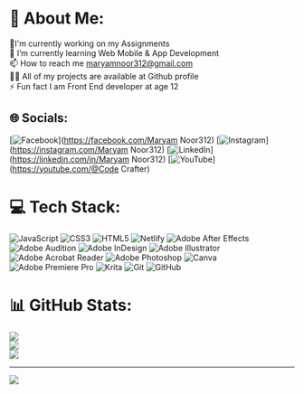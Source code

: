 # 💫 About Me:
🔭I'm currently working on my Assignments<br>🌱 I’m currently learning Web Mobile & App Development<br>📫 How to reach me maryamnoor312@gmail.com<br>👨‍💻 All of my projects are available at Github profile<br>⚡ Fun fact I am Front End developer at age 12


## 🌐 Socials:
[![Facebook](https://img.shields.io/badge/Facebook-%231877F2.svg?logo=Facebook&logoColor=white)](https://facebook.com/Maryam Noor312) [![Instagram](https://img.shields.io/badge/Instagram-%23E4405F.svg?logo=Instagram&logoColor=white)](https://instagram.com/Maryam Noor312) [![LinkedIn](https://img.shields.io/badge/LinkedIn-%230077B5.svg?logo=linkedin&logoColor=white)](https://linkedin.com/in/Maryam Noor312) [![YouTube](https://img.shields.io/badge/YouTube-%23FF0000.svg?logo=YouTube&logoColor=white)](https://youtube.com/@Code Crafter) 

# 💻 Tech Stack:
![JavaScript](https://img.shields.io/badge/javascript-%23323330.svg?style=for-the-badge&logo=javascript&logoColor=%23F7DF1E) ![CSS3](https://img.shields.io/badge/css3-%231572B6.svg?style=for-the-badge&logo=css3&logoColor=white) ![HTML5](https://img.shields.io/badge/html5-%23E34F26.svg?style=for-the-badge&logo=html5&logoColor=white) ![Netlify](https://img.shields.io/badge/netlify-%23000000.svg?style=for-the-badge&logo=netlify&logoColor=#00C7B7) ![Adobe After Effects](https://img.shields.io/badge/Adobe%20After%20Effects-9999FF.svg?style=for-the-badge&logo=Adobe%20After%20Effects&logoColor=white) ![Adobe Audition](https://img.shields.io/badge/Adobe%20Audition-9999FF.svg?style=for-the-badge&logo=Adobe%20Audition&logoColor=white) ![Adobe InDesign](https://img.shields.io/badge/Adobe%20InDesign-49021F?style=for-the-badge&logo=adobeindesign&logoColor=FF3366) ![Adobe Illustrator](https://img.shields.io/badge/adobe%20illustrator-%23FF9A00.svg?style=for-the-badge&logo=adobe%20illustrator&logoColor=white) ![Adobe Acrobat Reader](https://img.shields.io/badge/Adobe%20Acrobat%20Reader-EC1C24.svg?style=for-the-badge&logo=Adobe%20Acrobat%20Reader&logoColor=white) ![Adobe Photoshop](https://img.shields.io/badge/adobe%20photoshop-%2331A8FF.svg?style=for-the-badge&logo=adobe%20photoshop&logoColor=white) ![Canva](https://img.shields.io/badge/Canva-%2300C4CC.svg?style=for-the-badge&logo=Canva&logoColor=white) ![Adobe Premiere Pro](https://img.shields.io/badge/Adobe%20Premiere%20Pro-9999FF.svg?style=for-the-badge&logo=Adobe%20Premiere%20Pro&logoColor=white) ![Krita](https://img.shields.io/badge/Krita-203759?style=for-the-badge&logo=krita&logoColor=EEF37B) ![Git](https://img.shields.io/badge/git-%23F05033.svg?style=for-the-badge&logo=git&logoColor=white) ![GitHub](https://img.shields.io/badge/github-%23121011.svg?style=for-the-badge&logo=github&logoColor=white)
# 📊 GitHub Stats:
![](https://github-readme-stats.vercel.app/api?username=MaryamNoor312&theme=dark&hide_border=false&include_all_commits=false&count_private=false)<br/>
![](https://github-readme-streak-stats.herokuapp.com/?user=MaryamNoor312&theme=dark&hide_border=false)<br/>
![](https://github-readme-stats.vercel.app/api/top-langs/?username=MaryamNoor312&theme=dark&hide_border=false&include_all_commits=false&count_private=false&layout=compact)

---
[![](https://visitcount.itsvg.in/api?id=MaryamNoor312&icon=0&color=0)](https://visitcount.itsvg.in)

<!-- Proudly created with GPRM ( https://gprm.itsvg.in ) -->
